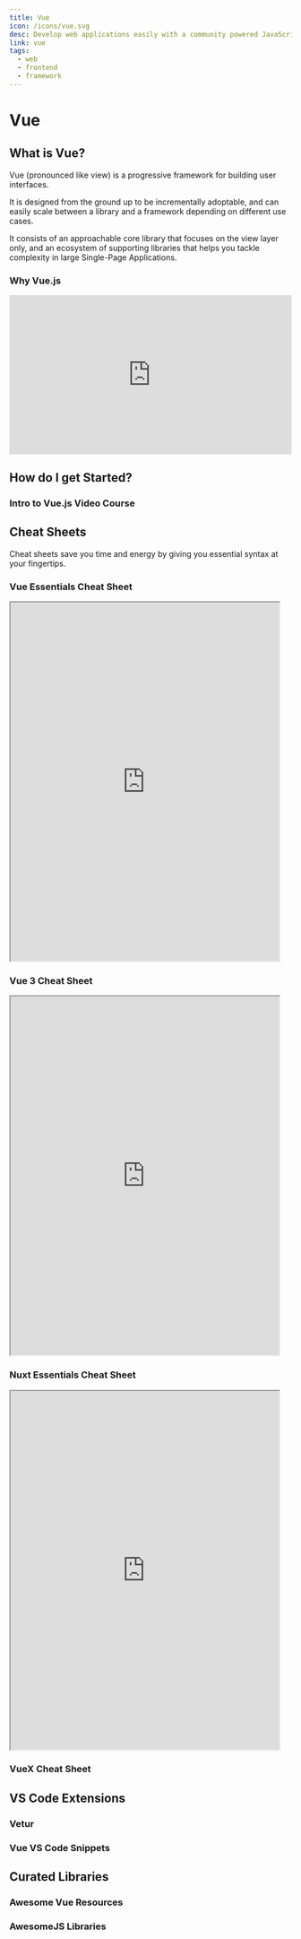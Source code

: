 ```yaml
---
title: Vue
icon: /icons/vue.svg
desc: Develop web applications easily with a community powered JavaScript framework!
link: vue
tags:
  - web
  - frontend
  - framework
---
```


# Vue

## What is Vue?

Vue (pronounced like view) is a progressive framework for building user interfaces.

It is designed from the ground up to be incrementally adoptable, and can easily scale between a library and a framework depending on different use cases.

It consists of an approachable core library that focuses on the view layer only, and an ecosystem of supporting libraries that helps you tackle complexity in large Single-Page Applications.

### Why Vue.js

<div style="padding:56.25% 0 0 0;position:relative;"><iframe src="https://player.vimeo.com/video/247494684?autoplay=1&color=4fc08d&title=0&byline=0&portrait=0" style="position:absolute;top:0;left:0;width:100%;height:100%;" frameborder="0" allow="fullscreen" allowfullscreen></iframe></div><script src="https://player.vimeo.com/api/player.js"></script>

## How do I get Started?

### Intro to Vue.js Video Course

<grid-1-x-2 img-Src="https://firebasestorage.googleapis.com/v0/b/vue-mastery.appspot.com/o/flamelink%2Fmedia%2F1578365059649_0.gif?alt=media&token=cbde36f7-8aff-4ed0-a72f-eae0462814bc"
            desc="In this course, you will learn the fundamentals of Vue as you build the a product page!" button="Start Learning!" link="https://www.vuemastery.com/courses/intro-to-vue-js/vue-instance"></grid-1-x-2>

## Cheat Sheets

Cheat sheets save you time and energy by giving you essential syntax at your fingertips.

<div class="scrolling-wrapper">
  
  <div class="scroll-child">

### Vue Essentials Cheat Sheet

   <iframe src="https://www.vuemastery.com/pdf/Vue-Essentials-Cheat-Sheet.pdf" width="480" height="640"></iframe>
   </div>

   <div class="scroll-child">

### Vue 3 Cheat Sheet

   <iframe src="https://www.vuemastery.com/pdf/Vue-3-Cheat-Sheet.pdf" width="480" height="640"></iframe>
   </div>

   <div class="scroll-child">

### Nuxt Essentials Cheat Sheet

   <iframe src="https://www.vuemastery.com/pdf/Nuxtjs-Cheat-Sheet.pdf" width="480" height="640"></iframe>
   </div>

</div>

### VueX Cheat Sheet

<grid-1-x-2 img-Src="https://external-content.duckduckgo.com/iu/?u=http%3A%2F%2Fwww.onlinecode.org%2Fwp-content%2Fuploads%2F2017%2F05%2Fflow-of-vuejs-vuex.png" link="https://vuejs-tips.github.io/vuex-cheatsheet/" button="Check it out!" desc="Essential syntax for Vue's official state management library at your fingertips!"></grid-1-x-2>

## VS Code Extensions

### Vetur

<grid-1-x-2 img-src="https://octref.gallerycdn.vsassets.io/extensions/octref/vetur/0.24.0/1583367754374/Microsoft.VisualStudio.Services.Icons.Default" link="https://marketplace.visualstudio.com/items?itemName=octref.vetur" button="Check it out!" desc="Get powerful syntax highlighting for .vue files in VS Code!"></grid-1-x-2>

### Vue VS Code Snippets

<grid-1-x-2 :reversed="true" img-Src="https://s3-us-west-2.amazonaws.com/s.cdpn.io/28963/vue-snippet-hero.gif" link="https://marketplace.visualstudio.com/items?itemName=sdras.vue-vscode-snippets" button="Check it out!" desc="Snippets that will supercharge your Vue workflow"></grid-1-x-2>

## Curated Libraries

### Awesome Vue Resources

<grid-1-x-2 img-Src="https://raw.githubusercontent.com/sindresorhus/awesome/main/media/logo.svg" link="https://github.com/vuejs/awesome-vue" button="Check it out!" desc="A curated list of awesome resources, projects, and other things related to Vue.js"></grid-1-x-2>

### AwesomeJS Libraries

<grid-1-x-2 :reversed="true" img-Src="https://pbs.twimg.com/profile_images/1179900479054200832/GiffpVcI_400x400.png" link="https://awesomejs.dev/for/vue/" button="Check it out!" desc="Find awesome packages for Vue on AwesomeJS!"></grid-1-x-2>
